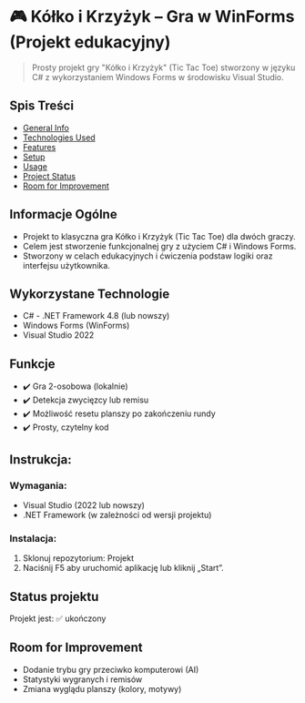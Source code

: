 # 🎮 Kółko i Krzyżyk – Gra w WinForms (Projekt edukacyjny)
> Prosty projekt gry "Kółko i Krzyżyk" (Tic Tac Toe) stworzony w języku C# z wykorzystaniem Windows Forms w środowisku Visual Studio.

## Spis Treści
* [General Info](#general-information)
* [Technologies Used](#technologies-used)
* [Features](#features)
* [Setup](#setup)
* [Usage](#usage)
* [Project Status](#project-status)
* [Room for Improvement](#room-for-improvement)

## Informacje Ogólne
- Projekt to klasyczna gra Kółko i Krzyżyk (Tic Tac Toe) dla dwóch graczy.
- Celem jest stworzenie funkcjonalnej gry z użyciem C# i Windows Forms.
- Stworzony w celach edukacyjnych i ćwiczenia podstaw logiki oraz interfejsu użytkownika.


## Wykorzystane Technologie
- C# - .NET Framework 4.8 (lub nowszy)
- Windows Forms (WinForms)
- Visual Studio 2022


## Funkcje
- ✔️ Gra 2-osobowa (lokalnie)
- ✔️ Detekcja zwycięzcy lub remisu
- ✔️ Możliwość resetu planszy po zakończeniu rundy
- ✔️ Prosty, czytelny kod 

## Instrukcja:
### Wymagania:
- Visual Studio (2022 lub nowszy)
- .NET Framework (w zależności od wersji projektu)

### Instalacja:
1. Sklonuj repozytorium: Projekt
2. Naciśnij F5 aby uruchomić aplikację lub kliknij „Start”.

## Status projektu
Projekt jest: ✅ ukończony

## Room for Improvement
- Dodanie trybu gry przeciwko komputerowi (AI)
- Statystyki wygranych i remisów
- Zmiana wyglądu planszy (kolory, motywy)


